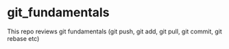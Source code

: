 # git_fundamentals

This repo reviews git fundamentals (git push, git add, git pull, git commit, git rebase etc)
